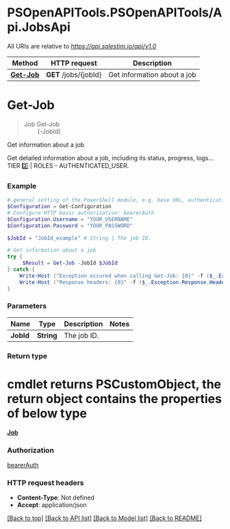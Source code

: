 # PSOpenAPITools.PSOpenAPITools/Api.JobsApi

All URIs are relative to *https://api.salestim.io/api/v1.0*

Method | HTTP request | Description
------------- | ------------- | -------------
[**Get-Job**](JobsApi.md#Get-Job) | **GET** /jobs/{jobId} | Get information about a job


<a name="Get-Job"></a>
# **Get-Job**
> Job Get-Job<br>
> &nbsp;&nbsp;&nbsp;&nbsp;&nbsp;&nbsp;&nbsp;&nbsp;[-JobId] <String><br>

Get information about a job

Get detailed information about a job, including its status, progress, logs... TIER 2️⃣ | ROLES - AUTHENTICATED_USER.

### Example
```powershell
# general setting of the PowerShell module, e.g. base URL, authentication, etc
$Configuration = Get-Configuration
# Configure HTTP basic authorization: bearerAuth
$Configuration.Username = "YOUR_USERNAME"
$Configuration.Password = "YOUR_PASSWORD"

$JobId = "JobId_example" # String | The job ID.

# Get information about a job
try {
     $Result = Get-Job -JobId $JobId
} catch {
    Write-Host ("Exception occured when calling Get-Job: {0}" -f ($_.ErrorDetails | ConvertFrom-Json))
    Write-Host ("Response headers: {0}" -f ($_.Exception.Response.Headers | ConvertTo-Json))
}
```

### Parameters

Name | Type | Description  | Notes
------------- | ------------- | ------------- | -------------
 **JobId** | **String**| The job ID. | 

### Return type
# cmdlet returns PSCustomObject, the return object contains the properties of below type
[**Job**](Job.md)

### Authorization

[bearerAuth](../README.md#bearerAuth)

### HTTP request headers

 - **Content-Type**: Not defined
 - **Accept**: application/json

[[Back to top]](#) [[Back to API list]](../README.md#documentation-for-api-endpoints) [[Back to Model list]](../README.md#documentation-for-models) [[Back to README]](../README.md)

